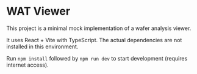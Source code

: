# WAT Viewer

This project is a minimal mock implementation of a wafer analysis viewer.

It uses React + Vite with TypeScript. The actual dependencies are not installed in this environment.

Run `npm install` followed by `npm run dev` to start development (requires internet access).
